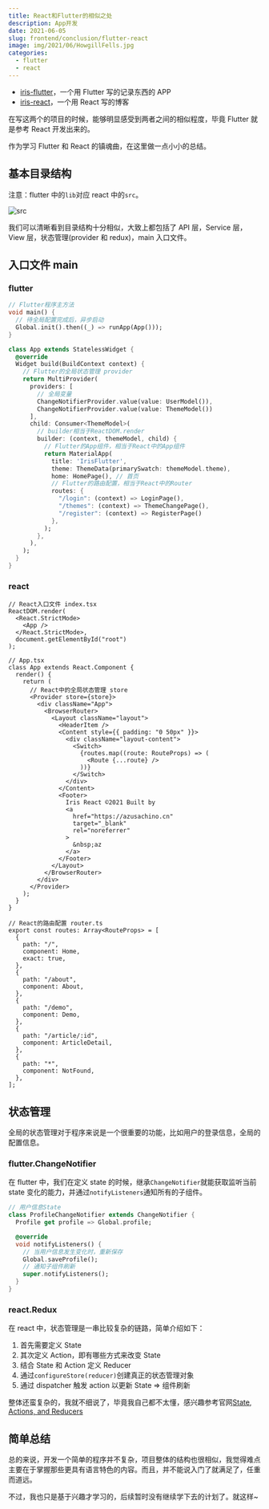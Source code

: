 ```yaml
---
title: React和Flutter的相似之处
description: App开发
date: 2021-06-05
slug: frontend/conclusion/flutter-react
image: img/2021/06/HowgillFells.jpg
categories:
  - flutter
  - react
---
```


- [iris-flutter](https://github.com/AzusaChino/iris-flutter)，一个用 Flutter 写的记录东西的 APP
- [iris-react](https://github.com/AzusaChino/iris-react)，一个用 React 写的博客

在写这两个的项目的时候，能够明显感受到两者之间的相似程度，毕竟 Flutter 就是参考 React 开发出来的。

作为学习 Flutter 和 React 的镇魂曲，在这里做一点小小的总结。

## 基本目录结构

注意：flutter 中的`lib`对应 react 中的`src`。

![src](img/2021/06/folder-layout.png)

我们可以清晰看到目录结构十分相似，大致上都包括了 API 层，Service 层，View 层，状态管理(provider 和 redux)，main 入口文件。

## 入口文件 main

### flutter

```dart
// Flutter程序主方法
void main() {
  // 待全局配置完成后，异步启动
  Global.init().then((_) => runApp(App()));
}

class App extends StatelessWidget {
  @override
  Widget build(BuildContext context) {
    // Flutter的全局状态管理 provider
    return MultiProvider(
      providers: [
        // 全局变量
        ChangeNotifierProvider.value(value: UserModel()),
        ChangeNotifierProvider.value(value: ThemeModel())
      ],
      child: Consumer<ThemeModel>(
        // builder相当于ReactDOM.render
        builder: (context, themeModel, child) {
          // Flutter的App组件，相当于React中的App组件
          return MaterialApp(
            title: 'IrisFlutter',
            theme: ThemeData(primarySwatch: themeModel.theme),
            home: HomePage(), // 首页
            // Flutter的路由配置，相当于React中的Router
            routes: {
              "/login": (context) => LoginPage(),
              "/themes": (context) => ThemeChangePage(),
              "/register": (context) => RegisterPage()
            },
          );
        },
      ),
    );
  }
}
```

### react

```tsx
// React入口文件 index.tsx
ReactDOM.render(
  <React.StrictMode>
    <App />
  </React.StrictMode>,
  document.getElementById("root")
);

// App.tsx
class App extends React.Component {
  render() {
    return (
      // React中的全局状态管理 store
      <Provider store={store}>
        <div className="App">
          <BrowserRouter>
            <Layout className="layout">
              <HeaderItem />
              <Content style={{ padding: "0 50px" }}>
                <div className="layout-content">
                  <Switch>
                    {routes.map((route: RouteProps) => (
                      <Route {...route} />
                    ))}
                  </Switch>
                </div>
              </Content>
              <Footer>
                Iris React ©2021 Built by
                <a
                  href="https://azusachino.cn"
                  target="_blank"
                  rel="noreferrer"
                >
                  &nbsp;az
                </a>
              </Footer>
            </Layout>
          </BrowserRouter>
        </div>
      </Provider>
    );
  }
}

// React的路由配置 router.ts
export const routes: Array<RouteProps> = [
  {
    path: "/",
    component: Home,
    exact: true,
  },
  {
    path: "/about",
    component: About,
  },
  {
    path: "/demo",
    component: Demo,
  },
  {
    path: "/article/:id",
    component: ArticleDetail,
  },
  {
    path: "*",
    component: NotFound,
  },
];
```

## 状态管理

全局的状态管理对于程序来说是一个很重要的功能，比如用户的登录信息，全局的配置信息。

### flutter.ChangeNotifier

在 flutter 中，我们在定义 state 的时候，继承`ChangeNotifier`就能获取监听当前 state 变化的能力，并通过`notifyListeners`通知所有的子组件。

```dart
// 用户信息State
class ProfileChangeNotifier extends ChangeNotifier {
  Profile get profile => Global.profile;

  @override
  void notifyListeners() {
    // 当用户信息发生变化时，重新保存
    Global.saveProfile();
    // 通知子组件刷新
    super.notifyListeners();
  }
}
```

### react.Redux

在 react 中，状态管理是一串比较复杂的链路，简单介绍如下：

1. 首先需要定义 State
2. 其次定义 Action，即有哪些方式来改变 State
3. 结合 State 和 Action 定义 Reducer
4. 通过`configureStore(reducer)`创建真正的状态管理对象
5. 通过 dispatcher 触发 action 以更新 State => 组件刷新

整体还蛮复杂的，我就不细说了，毕竟我自己都不太懂，感兴趣参考官网[State, Actions, and Reducers](https://redux.js.org/tutorials/fundamentals/part-3-state-actions-reducers)

## 简单总结

总的来说，开发一个简单的程序并不复杂，项目整体的结构也很相似，我觉得难点主要在于掌握那些更具有语言特色的内容。而且，并不能说入门了就满足了，任重而道远。

不过，我也只是基于兴趣才学习的，后续暂时没有继续学下去的计划了。就这样~
